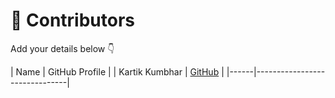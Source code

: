 # 👥 Contributors

Add your details below 👇

| Name | GitHub Profile |
| Kartik Kumbhar | [GitHub](https://github.com/kartikkumbhar150) |
|------|-------------------------------|
